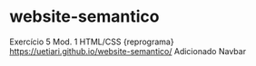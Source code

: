# website-semantico
Exercício 5 Mod. 1 HTML/CSS {reprograma}
https://uetiari.github.io/website-semantico/
Adicionado Navbar
